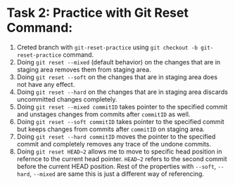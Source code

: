 
# Task 2: Practice with Git Reset Command:

1. Creted branch with `git-reset-practice` using `git checkout -b git-reset-practice` command.
2. Doing `git reset --mixed` (default behavior) on the changes that are in staging area removes them from staging area.
3. Doing `git reset --soft` on the changes that are in staging area does not have any effect.
3. Doing `git reset --hard` on the changes that are in staging area discards uncommitted changes completely.
4. Doing `git reset --mixed commitID` takes pointer to the specified commit and unstages changes from commits after `commitID` as well.
5. Doing `git reset --soft commitID` takes pointer to the specified commit but keeps changes from commits after `commitID` on staging area.
6. Doing `git reset --hard commitID` moves the pointer to the specified commit and completely removes any trace of the undone commits.
7. Doing `git reset HEAD~2` allows me to move to specific head position in refernce to the current head pointer. `HEAD~2` refers to the second commit before the current HEAD position. Rest of the properties with `--soft`, `--hard`, `--mixed` are same this is just a different way of referencing.
